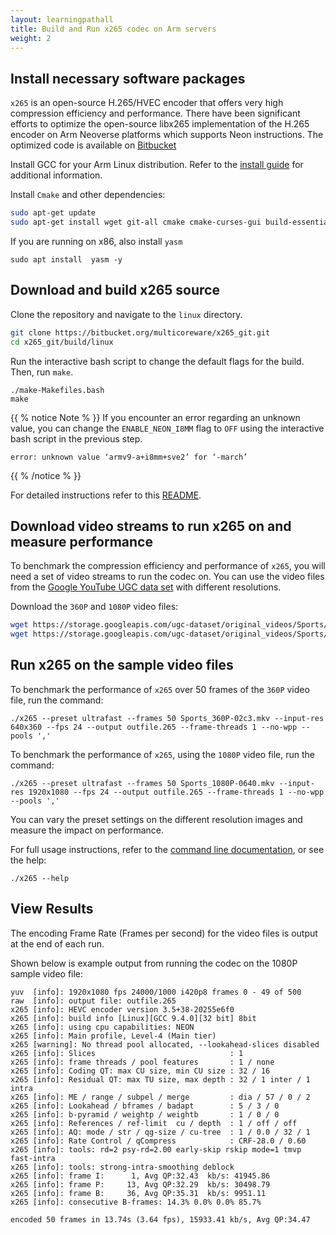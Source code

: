 ```yaml
---
layout: learningpathall
title: Build and Run x265 codec on Arm servers
weight: 2
---
```


## Install necessary software packages

`x265` is an open-source H.265/HVEC encoder that offers very high compression efficiency and performance. There have been significant efforts to optimize the open-source libx265 implementation of the H.265 encoder on Arm Neoverse platforms which supports Neon instructions. The optimized code is available on [Bitbucket](https://bitbucket.org/multicoreware/x265_git/)

Install GCC for your Arm Linux distribution. Refer to the [install guide](/install-guides/gcc/native/) for additional information.

Install `Cmake` and other dependencies:
```bash
sudo apt-get update
sudo apt-get install wget git-all cmake cmake-curses-gui build-essential -y
```
If you are running on x86, also install `yasm`
```console
sudo apt install  yasm -y
```

## Download and build x265 source

Clone the repository and navigate to the `linux` directory.

```bash
git clone https://bitbucket.org/multicoreware/x265_git.git
cd x265_git/build/linux
```

Run the interactive bash script to change the default flags for the build. Then, run `make`.

```console
./make-Makefiles.bash
make
```

{{ % notice Note % }}
If you encounter an error regarding an unknown value, you can change the `ENABLE_NEON_I8MM` flag to `OFF` using the interactive bash script in the previous step.

```output
error: unknown value ‘armv9-a+i8mm+sve2’ for ‘-march’
```
{{ % /notice % }}

For detailed instructions refer to this [README](https://bitbucket.org/multicoreware/x265_git/src/master/build/README.txt).

## Download video streams to run x265 on and measure performance

To benchmark the compression efficiency and performance of `x265`, you will need a set of video streams to run the codec on. You can use the video files from the [Google YouTube UGC data set](https://console.cloud.google.com/storage/browser/ugc-dataset/original_videos/Sports) with different resolutions.

Download the `360P` and `1080P` video files:
```bash { cwd="x265_git/build/linux" }
wget https://storage.googleapis.com/ugc-dataset/original_videos/Sports/360P/Sports_360P-02c3.mkv
wget https://storage.googleapis.com/ugc-dataset/original_videos/Sports/1080P/Sports_1080P-0640.mkv
```

## Run x265 on the sample video files

To benchmark the performance of `x265` over 50 frames of the `360P` video file, run the command:
```console
./x265 --preset ultrafast --frames 50 Sports_360P-02c3.mkv --input-res 640x360 --fps 24 --output outfile.265 --frame-threads 1 --no-wpp --pools ','
```

To benchmark the performance of `x265`, using the `1080P` video file, run the command:
```console
./x265 --preset ultrafast --frames 50 Sports_1080P-0640.mkv --input-res 1920x1080 --fps 24 --output outfile.265 --frame-threads 1 --no-wpp --pools ','
```
You can vary the preset settings on the different resolution images and measure the impact on performance.

For full usage instructions, refer to the [command line documentation](https://x265.readthedocs.io/en/master/cli.html), or see the help:
```console
./x265 --help
```

## View Results

The encoding Frame Rate (Frames per second) for the video files is output at the end of each run.

Shown below is example output from running the codec on the 1080P sample video file:

```output
yuv  [info]: 1920x1080 fps 24000/1000 i420p8 frames 0 - 49 of 500
raw  [info]: output file: outfile.265
x265 [info]: HEVC encoder version 3.5+38-20255e6f0
x265 [info]: build info [Linux][GCC 9.4.0][32 bit] 8bit
x265 [info]: using cpu capabilities: NEON
x265 [info]: Main profile, Level-4 (Main tier)
x265 [warning]: No thread pool allocated, --lookahead-slices disabled
x265 [info]: Slices                              : 1
x265 [info]: frame threads / pool features       : 1 / none
x265 [info]: Coding QT: max CU size, min CU size : 32 / 16
x265 [info]: Residual QT: max TU size, max depth : 32 / 1 inter / 1 intra
x265 [info]: ME / range / subpel / merge         : dia / 57 / 0 / 2
x265 [info]: Lookahead / bframes / badapt        : 5 / 3 / 0
x265 [info]: b-pyramid / weightp / weightb       : 1 / 0 / 0
x265 [info]: References / ref-limit  cu / depth  : 1 / off / off
x265 [info]: AQ: mode / str / qg-size / cu-tree  : 1 / 0.0 / 32 / 1
x265 [info]: Rate Control / qCompress            : CRF-28.0 / 0.60
x265 [info]: tools: rd=2 psy-rd=2.00 early-skip rskip mode=1 tmvp fast-intra
x265 [info]: tools: strong-intra-smoothing deblock
x265 [info]: frame I:      1, Avg QP:32.43  kb/s: 41945.86
x265 [info]: frame P:     13, Avg QP:32.29  kb/s: 30498.79
x265 [info]: frame B:     36, Avg QP:35.31  kb/s: 9951.11
x265 [info]: consecutive B-frames: 14.3% 0.0% 0.0% 85.7%

encoded 50 frames in 13.74s (3.64 fps), 15933.41 kb/s, Avg QP:34.47
```
